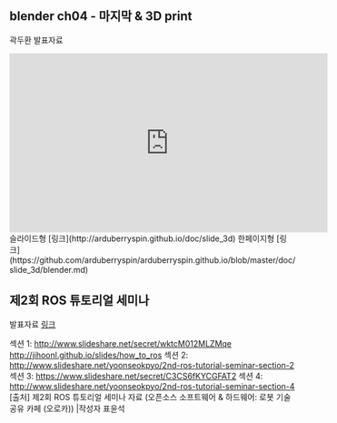 
## blender ch04 - 마지막 & 3D print
곽두환
발표자료
<iframe width="560" height="315" src="https://www.youtube.com/embed/qO5yBEHwJ54" frameborder="0" allowfullscreen></iframe>
슬라이드형 [링크](http://arduberryspin.github.io/doc/slide_3d)
한페이지형 [링크](https://github.com/arduberryspin/arduberryspin.github.io/blob/master/doc/slide_3d/blender.md)


##  제2회 ROS 튜토리얼 세미나
발표자료 [링크](http://cafe.naver.com/openrt.cafe?iframe_url=/ArticleRead.nhn%3Fclubid=25572101%26menuid=%26boardtype=L%26page=1%26specialmenutype=%26userDisplay=15%26articleid=12801)

섹션 1: http://www.slideshare.net/secret/wktcM012MLZMqe   http://jihoonl.github.io/slides/how_to_ros
섹션 2: http://www.slideshare.net/yoonseokpyo/2nd-ros-tutorial-seminar-section-2
섹션 3: https://www.slideshare.net/secret/C3CS6fKYCGFAT2
섹션 4: http://www.slideshare.net/yoonseokpyo/2nd-ros-tutorial-seminar-section-4
[출처] 제2회 ROS 튜토리얼 세미나 자료 (오픈소스 소프트웨어 & 하드웨어: 로봇 기술 공유 카페 (오로카)) |작성자 표윤석




